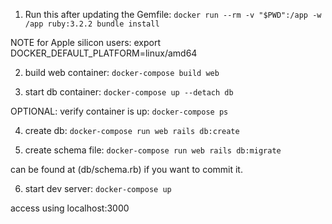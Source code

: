 1. Run this after updating the Gemfile: `docker run --rm -v "$PWD":/app -w /app ruby:3.2.2 bundle install`

NOTE for Apple silicon users: export DOCKER_DEFAULT_PLATFORM=linux/amd64

2. build web container: `docker-compose build web`

3. start db container: `docker-compose up --detach db`

OPTIONAL: verify container is up: `docker-compose ps`

4. create db: `docker-compose run web rails db:create`

5. create schema file: `docker-compose run web rails db:migrate`

can be found at (db/schema.rb) if you want to commit it.

6. start dev server: `docker-compose up`

access using localhost:3000
